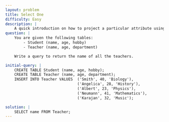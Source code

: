 ```yaml
---
layout: problem
title: Select One
difficulty: Easy
description: |
    A quick introduction on how to project a particular attribute using the SELECT syntax.
question: |
    You are given the following tables:
        - Student (name, age, hobby)
        - Teacher (name, age, department)

    Write a query to return the name of all the teachers.

initial-query: | 
    CREATE TABLE Student (name, age, hobby);
    CREATE TABLE Teacher (name, age, department);
    INSERT INTO Teacher VALUES  ('Smith', 40, 'Biology'), 
                                ('Angelica', 28, 'History'), 
                                ('Albert', 23, 'Physics'), 
                                ('Neumann', 41, 'Mathematics'), 
                                ('Karajan', 32, 'Music');

solution: | 
    SELECT name FROM Teacher;
---
```


